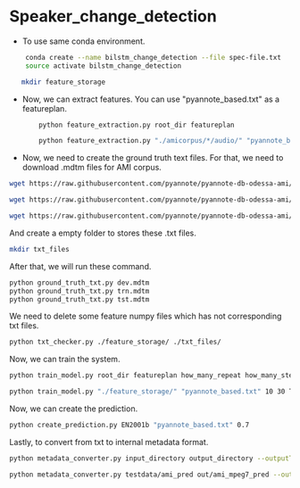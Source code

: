 # Speaker_change_detection

- To use same conda environment.
``` sh
    conda create --name bilstm_change_detection --file spec-file.txt
    source activate bilstm_change_detection
```

 ``` sh
    mkdir feature_storage
 ```
- Now, we can extract features. You can use "pyannote_based.txt" as a featureplan.
    ``` sh
        python feature_extraction.py root_dir featureplan

        python feature_extraction.py "./amicorpus/*/audio/" "pyannote_based.txt" {example usage}
    ```
    
- Now, we need to create the ground truth text files. For that, we need to download .mdtm files for AMI corpus. 
``` sh
wget https://raw.githubusercontent.com/pyannote/pyannote-db-odessa-ami/master/AMI/data/speaker_diarization/dev.mdtm

wget https://raw.githubusercontent.com/pyannote/pyannote-db-odessa-ami/master/AMI/data/speaker_diarization/trn.mdtm

wget https://raw.githubusercontent.com/pyannote/pyannote-db-odessa-ami/master/AMI/data/speaker_diarization/tst.mdtm
```

And create a empty folder to stores these .txt files.
``` sh
mkdir txt_files
``` 

 After that, we will run these command.
``` sh
python ground_truth_txt.py dev.mdtm
python ground_truth_txt.py trn.mdtm
python ground_truth_txt.py tst.mdtm
```

We need to delete some feature numpy files which has not corresponding txt files.
``` sh
python txt_checker.py ./feature_storage/ ./txt_files/
```

Now, we can train the system. 

``` sh
python train_model.py root_dir featureplan how_many_repeat how_many_step boost how_many_boost fuzzy epoch 

python train_model.py "./feature_storage/" "pyannote_based.txt" 10 30 True 120 True 2 {example usage}
```

Now, we can create the prediction.

``` sh
python create_prediction.py EN2001b "pyannote_based.txt" 0.7
```

Lastly, to convert from txt to internal metadata format.

``` sh
python metadata_converter.py input_directory output_directory --outputType=mpeg7 --inputType=txt_file

python metadata_converter.py testdata/ami_pred out/ami_mpeg7_pred --outputType=mpeg7 --inputType=txt_file {example usage}

```
